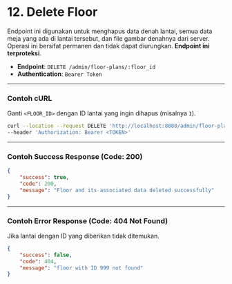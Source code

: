 # 12. Delete Floor

Endpoint ini digunakan untuk menghapus data denah lantai, semua data meja yang ada di lantai tersebut, dan file gambar denahnya dari server. Operasi ini bersifat permanen dan tidak dapat diurungkan. **Endpoint ini terproteksi**.

- **Endpoint**: `DELETE /admin/floor-plans/:floor_id`
- **Authentication**: `Bearer Token`

---

### Contoh cURL

Ganti `<FLOOR_ID>` dengan ID lantai yang ingin dihapus (misalnya `1`).

```sh
curl --location --request DELETE 'http://localhost:8080/admin/floor-plans/<FLOOR_ID>' \
--header 'Authorization: Bearer <TOKEN>'
```

---

### Contoh Success Response (Code: 200)

```json
{
    "success": true,
    "code": 200,
    "message": "Floor and its associated data deleted successfully"
}
```

---

### Contoh Error Response (Code: 404 Not Found)

Jika lantai dengan ID yang diberikan tidak ditemukan.

```json
{
    "success": false,
    "code": 404,
    "message": "floor with ID 999 not found"
}
```